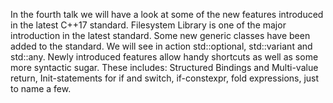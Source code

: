 In the fourth talk we will have a look at some of the new features introduced in the latest C++17 standard.
Filesystem Library is one of the major introduction in the latest standard.
Some new generic classes have been added to the standard. We will see in action std::optional, std::variant and std::any.
Newly introduced features allow handy shortcuts as well as some more syntactic sugar. These includes: Structured Bindings and Multi-value return, Init-statements for if and switch, if-constexpr, fold expressions, just to name a few.